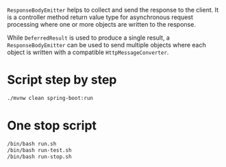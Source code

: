 `ResponseBodyEmitter` helps to collect and send the response to the client. It is a controller method return value type for asynchronous request processing where one or more objects are written to the response.

While `DeferredResult` is used to produce a single result, a `ResponseBodyEmitter` can be used to send multiple objects where each object is written with a compatible `HttpMessageConverter`.

# Script step by step

```bash
./mvnw clean spring-boot:run
```

# One stop script
```bash
/bin/bash run.sh
/bin/bash run-test.sh
/bin/bash run-stop.sh
```
